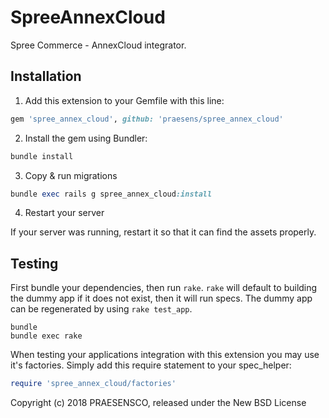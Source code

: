 SpreeAnnexCloud
===============

Spree Commerce - AnnexCloud integrator.

## Installation

1. Add this extension to your Gemfile with this line:
  ```ruby
  gem 'spree_annex_cloud', github: 'praesens/spree_annex_cloud'
  ```

2. Install the gem using Bundler:
  ```ruby
  bundle install
  ```

3. Copy & run migrations
  ```ruby
  bundle exec rails g spree_annex_cloud:install
  ```

4. Restart your server

  If your server was running, restart it so that it can find the assets properly.

## Testing

First bundle your dependencies, then run `rake`. `rake` will default to building the dummy app if it does not exist, then it will run specs. The dummy app can be regenerated by using `rake test_app`.

```shell
bundle
bundle exec rake
```

When testing your applications integration with this extension you may use it's factories.
Simply add this require statement to your spec_helper:

```ruby
require 'spree_annex_cloud/factories'
```

Copyright (c) 2018 PRAESENSCO, released under the New BSD License
